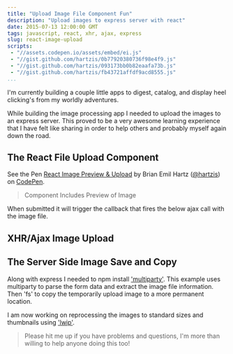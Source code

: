 ```yaml
---
title: "Upload Image File Component Fun"
description: "Upload images to express server with react"
date: 2015-07-13 12:00:00 GMT
tags: javascript, react, xhr, ajax, express
slug: react-image-upload
scripts:
 - "//assets.codepen.io/assets/embed/ei.js"
 - "//gist.github.com/hartzis/0b77920380736f98e4f9.js"
 - "//gist.github.com/hartzis/093173bb0b82eaafa73b.js"
 - "//gist.github.com/hartzis/fb43721affdf9acd8555.js"
...
```


I'm currently building a couple little apps to digest, catalog, and display heel clicking's from my worldly adventures.  


While building the image processing app I needed to upload the images to an express server. This proved to be a very awesome learning experience that I have felt like sharing in order to help others and probably myself again down the road.

## The React File Upload Component

<p data-height="436" data-theme-id="9092" data-slug-hash="VvNGZP" data-default-tab="result" data-user="hartzis" class='codepen'>See the Pen <a href='http://codepen.io/hartzis/pen/VvNGZP/'>React Image Preview & Upload</a> by Brian Emil Hartz (<a href='http://codepen.io/hartzis'>@hartzis</a>) on <a href='http://codepen.io'>CodePen</a>.</p>
<script async src="//assets.codepen.io/assets/embed/ei.js"></script>

<script src="https://gist.github.com/hartzis/0b77920380736f98e4f9.js"></script>

>Component Includes Preview of Image

When submitted it will trigger the callback that fires the below ajax call with the image file.

## XHR/Ajax Image Upload

<script src="https://gist.github.com/hartzis/093173bb0b82eaafa73b.js"></script>

## The Server Side Image Save and Copy

Along with express I needed to npm install ['multiparty'](https://www.npmjs.com/package/multiparty). This example uses multiparty to parse the form data and extract the image file information. Then 'fs' to copy the temporarily upload image to a more permanent location.

<script src="https://gist.github.com/hartzis/fb43721affdf9acd8555.js"></script>

I am now working on reprocessing the images to standard sizes and thumbnails using ['lwip'](https://github.com/EyalAr/lwip).

>Please hit me up if you have problems and questions, I'm more than willing to help anyone doing this too!
